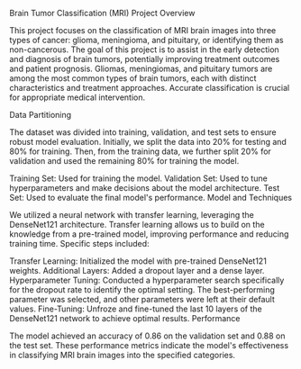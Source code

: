 Brain Tumor Classification (MRI)
Project Overview

This project focuses on the classification of MRI brain images into three types of cancer: glioma, meningioma, and pituitary, or identifying them as non-cancerous. The goal of this project is to assist in the early detection and diagnosis of brain tumors, potentially improving treatment outcomes and patient prognosis. Gliomas, meningiomas, and pituitary tumors are among the most common types of brain tumors, each with distinct characteristics and treatment approaches. Accurate classification is crucial for appropriate medical intervention.

Data Partitioning

The dataset was divided into training, validation, and test sets to ensure robust model evaluation. Initially, we split the data into 20% for testing and 80% for training. Then, from the training data, we further split 20% for validation and used the remaining 80% for training the model.

Training Set: Used for training the model.
Validation Set: Used to tune hyperparameters and make decisions about the model architecture.
Test Set: Used to evaluate the final model's performance.
Model and Techniques

We utilized a neural network with transfer learning, leveraging the DenseNet121 architecture. Transfer learning allows us to build on the knowledge from a pre-trained model, improving performance and reducing training time. Specific steps included:

Transfer Learning: Initialized the model with pre-trained DenseNet121 weights.
Additional Layers: Added a dropout layer and a dense layer.
Hyperparameter Tuning: Conducted a hyperparameter search specifically for the dropout rate to identify the optimal setting. The best-performing parameter was selected, and other parameters were left at their default values.
Fine-Tuning: Unfroze and fine-tuned the last 10 layers of the DenseNet121 network to achieve optimal results.
Performance

The model achieved an accuracy of 0.86 on the validation set and 0.88 on the test set. These performance metrics indicate the model's effectiveness in classifying MRI brain images into the specified categories.

